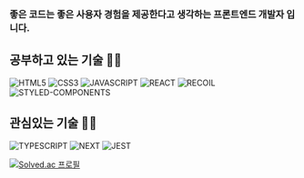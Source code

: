 ### 좋은 코드는 좋은 사용자 경험을 제공한다고 생각하는 프론트엔드 개발자 입니다.

<h2>공부하고 있는 기술 🧑‍💻</h2>

![HTML5](https://img.shields.io/badge/HTML5-orange?style=flat&logo=html5&logoColor=white)
![CSS3](https://img.shields.io/badge/CSS3-blue?style=flat&logo=css3)
![JAVASCRIPT](https://img.shields.io/badge/JAVASCRIPT-yellow?style=flat&logo=javascript&logoColor=black)
![REACT](https://img.shields.io/badge/REACT-blue?style=flat&logo=react&logoColor=skyblue)
![RECOIL](https://img.shields.io/badge/RECOIL-skyblue?style=flat&logo=recoil&logoColor=purple)
![STYLED-COMPONENTS](https://img.shields.io/badge/STYLED_COMPONENTS-pink?style=flat&logo=styled-components&logoColor=white)

<h2>관심있는 기술 🧑‍💻</h2>

![TYPESCRIPT](https://img.shields.io/badge/TYPESCRIPT-blue?style=flat&logo=typescript&logoColor=white)
![NEXT](https://img.shields.io/badge/NEXT-black?style=flat&logo=next.js&logoColor=white)
![JEST](https://img.shields.io/badge/JEST-red?style=flat&logo=jest&logoColor=white)



[![Solved.ac 프로필](http://mazassumnida.wtf/api/v2/generate_badge?boj=wns2252)](https://solved.ac/wns2252)
